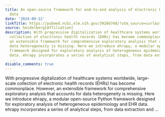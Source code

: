 ```yaml
---
title: An open-source framework for end-to-end analysis of electronic health record
  data
date: '2024-09-12'
linkTitle: https://pubmed.ncbi.nlm.nih.gov/39266748/?utm_source=curl&utm_medium=rss&utm_campaign=pubmed-2&utm_content=1FakS-2QOkCT8HsMOQP1bCRQ4YzyumYOmxmF0moLsQ3dFB1E9V&fc=20220326224207&ff=20240913201225&v=2.18.0.post9+e462414
source: heidelberg[Affiliation]
description: With progressive digitalization of healthcare systems worldwide, large-scale
  collection of electronic health records (EHRs) has become commonplace. However,
  an extensible framework for comprehensive exploratory analysis that accounts for
  data heterogeneity is missing. Here we introduce ehrapy, a modular open-source Python
  framework designed for exploratory analysis of heterogeneous epidemiology and EHR
  data. ehrapy incorporates a series of analytical steps, from data extraction and
  ...
disable_comments: true
---
```

With progressive digitalization of healthcare systems worldwide, large-scale collection of electronic health records (EHRs) has become commonplace. However, an extensible framework for comprehensive exploratory analysis that accounts for data heterogeneity is missing. Here we introduce ehrapy, a modular open-source Python framework designed for exploratory analysis of heterogeneous epidemiology and EHR data. ehrapy incorporates a series of analytical steps, from data extraction and ...